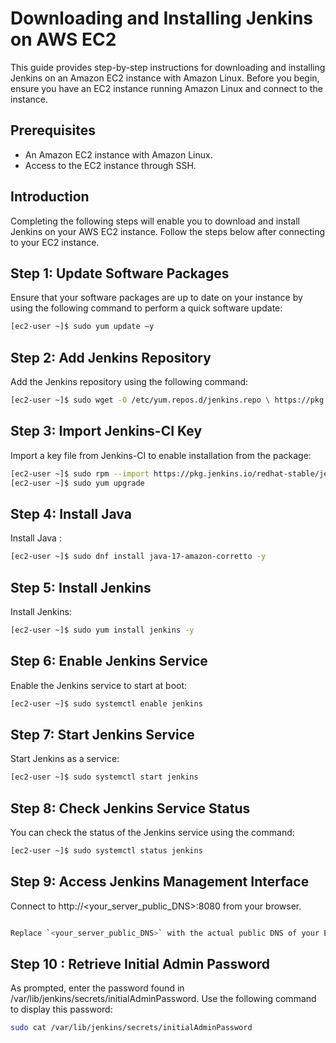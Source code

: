 # Downloading and Installing Jenkins on AWS EC2

This guide provides step-by-step instructions for downloading and installing Jenkins on an Amazon EC2 instance with Amazon Linux. Before you begin, ensure you have an EC2 instance running Amazon Linux and connect to the instance.

## Prerequisites

- An Amazon EC2 instance with Amazon Linux.
- Access to the EC2 instance through SSH.

## Introduction

Completing the following steps will enable you to download and install Jenkins on your AWS EC2 instance. Follow the steps below after connecting to your EC2 instance.

## Step 1: Update Software Packages

Ensure that your software packages are up to date on your instance by using the following command to perform a quick software update:

```bash
[ec2-user ~]$ sudo yum update –y
```
## Step 2: Add Jenkins Repository

Add the Jenkins repository using the following command:

```bash
[ec2-user ~]$ sudo wget -O /etc/yum.repos.d/jenkins.repo \ https://pkg.jenkins.io/redhat-stable/jenkins.repo
```

## Step 3: Import Jenkins-CI Key

Import a key file from Jenkins-CI to enable installation from the package:

```bash
[ec2-user ~]$ sudo rpm --import https://pkg.jenkins.io/redhat-stable/jenkins.io-2023.key
[ec2-user ~]$ sudo yum upgrade
```

## Step 4: Install Java

Install Java :

```bash
[ec2-user ~]$ sudo dnf install java-17-amazon-corretto -y
```
## Step 5: Install Jenkins

Install Jenkins:

```bash
[ec2-user ~]$ sudo yum install jenkins -y
```

## Step 6: Enable Jenkins Service

Enable the Jenkins service to start at boot:

```bash
[ec2-user ~]$ sudo systemctl enable jenkins
```

## Step 7: Start Jenkins Service

Start Jenkins as a service:

```bash
[ec2-user ~]$ sudo systemctl start jenkins
```
## Step 8: Check Jenkins Service Status

You can check the status of the Jenkins service using the command: 

```bash
[ec2-user ~]$ sudo systemctl status jenkins
```

## Step 9: Access Jenkins Management Interface


Connect to http://<your_server_public_DNS>:8080 from your browser.

```bash

Replace `<your_server_public_DNS>` with the actual public DNS of your EC2 instance.
```

## Step 10 : Retrieve Initial Admin Password
As prompted, enter the password found in /var/lib/jenkins/secrets/initialAdminPassword. Use the following command to display this password:

```bash
sudo cat /var/lib/jenkins/secrets/initialAdminPassword
```
